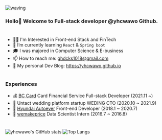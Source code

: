 ![waving](https://capsule-render.vercel.app/api?type=waving&height=200&text=yhcwawo!&fontAlign=80&fontAlignY=40&color=gradient&fontSize=70&animation=fadeIn)
### Hello👋 Welcome to Full-stack developer @yhcwawo Github.

#
- 👨‍💻 I'm Interested in Front-end Stack and FinTech
- 🌱 I’m currently learning `React` & `Spring boot`
- 🎓 I was majored in Computer Science & E-business
- 📫 How to reach me: ghdcks1018@gmail.com
- 🧐 My personal Dev Blog: https://yhcwawo.github.io

#
### Experiences

- 💰 [BC Card](https://www.bccard.com/) Card Financial Service Full-stack Developer (2021.11 ~)
- 🧬 Untact wedding platform startup WEDING CTO (2020.10 ~ 2021.9)
- 💚 [Hyundai Autoever](https://www.hyundai-autoever.com/) Front-end Developer (2018.1 ~ 2020.7)
- 🐧 [wemakeprice](http://company.wemakeprice.com/wmp/) Data Scientist Intern (2016.7 ~ 2016.8)

#
![yhcwawo's GitHub stats](https://github-readme-stats.vercel.app/api?username=yhcwawo&layout=compact&hide=contribs&show_icons=true&theme=radical&line_height=24px)
![Top Langs](https://github-readme-stats.vercel.app/api/top-langs/?username=yhcwawo&layout=compact&show_icons=true&theme=radical)


<!---
yhcwawo/yhcwawo is a ✨ special ✨ repository because its `README.md` (this file) appears on your GitHub profile.
You can click the Preview link to take a look at your changes.
--->
